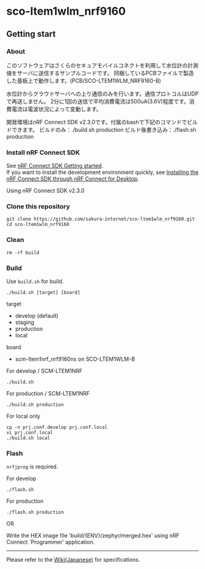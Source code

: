 # sco-ltem1wlm_nrf9160

## Getting start

### About
このソフトウェアはさくらのセキュアモバイルコネクトを利用して水位計の計測値をサーバに送信するサンプルコードです。
同梱しているPCBファイルで製造した基板上で動作します。(PCB/SCO-LTEM1WLM_NRF9160-B)

水位計からクラウドサーバへの上り通信のみを行います。通信プロトコルはUDPで再送しません。
2分に1回の送信で平均消費電流は500uA(3.6V)程度です。消費電流は電波状況によって変動します。

開発環境はnRF Connect SDK v2.3.0です。付属のbashで下記のコマンドでビルドできます。
ビルドのみ：./build.sh production
ビルド後書き込み：./flash.sh production

### Install nRF Connect SDK

See [nRF Connect SDK Getting started](https://developer.nordicsemi.com/nRF_Connect_SDK/doc/latest/nrf/getting_started.html).  
If you want to install the development environment quickly, see [Installing the nRF Connect SDK through nRF Connect for Desktop](https://developer.nordicsemi.com/nRF_Connect_SDK/doc/latest/nrf/gs_assistant.html#gs-assistant).

Using nRF Connect SDK v2.3.0

### Clone this repository

```
git clone https://github.com/sakura-internet/sco-ltem1wlm_nrf9160.git
cd sco-ltem1wlm_nrf9160
```

### Clean

```
rm -rf build
```

### Build

Use `build.sh` for build.

```
./build.sh [target] [board]
```

target

- develop (default)
- staging
- production
- local

board

- scm-ltem1nrf_nrf9160ns on SCO-LTEM1WLM-B

For develop / SCM-LTEM1NRF
```
./build.sh
```

For production / SCM-LTEM1NRF
```
./build.sh production
```

For local only
```
cp -n prj.conf.develop prj.conf.local
vi prj.conf.local
./build.sh local
```

### Flash

`nrfjprog` is required.

For develop
```
./flash.sh
```

For production
```
./flash.sh production
```

OR

Write the HEX image file 'build/{ENV}/zephyr/merged.hex' using nRF Connect `Programmer' application.

---
Please refer to the [Wiki(Japanese)](https://github.com/sakura-internet/sipf-std-client_nrf9160/wiki) for specifications.
